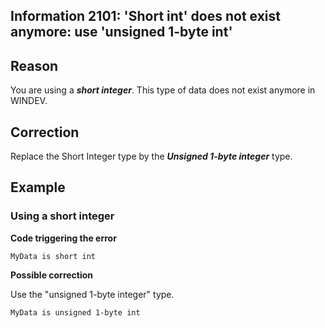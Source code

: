 
## Information 2101: 'Short int' does not exist anymore: use 'unsigned 1-byte int'
			



<a name="NOTE1"></a>
<a name="NOTE1_1"></a>


## Reason
<a name="reason_ELTTEXTE000082"></a>
You are using a ***short integer***. This type of data does not exist anymore in WINDEV.

<a name="NOTE2"></a>
<a name="NOTE2_1"></a>


## Correction
<a name="correction_ELTTEXTE000106"></a>
Replace the Short Integer type by the ***Unsigned 1-byte integer*** type.

<a name="NOTE3"></a>
<a name="NOTE3_1"></a>


## Example
<a name="example_ELTTEXTE000130"></a>


### Using a short integer 
<a name="using_short_integer_ELTPARAGRAPHE000025"></a>

**Code triggering the error**


```wl
MyData is short int
```


**Possible correction**

Use the "unsigned 1-byte integer" type.


```wl
MyData is unsigned 1-byte int
```



